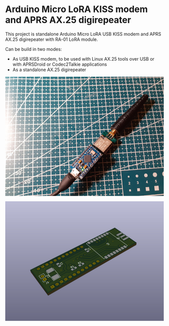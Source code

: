# Arduino Micro LoRA KISS modem and APRS AX.25 digirepeater

This project is standalone Arduino Micro LoRA USB KISS modem and APRS AX.25 digirepeater with RA-01 LoRA module.

Can be build in two modes:
- As USB KISS modem, to be used with Linux AX.25 tools over USB or with APRSDroid or Codec2Talkie applications
- As a standalone AX.25 digirepeater

![Device](extras/images/digirepeater.jpg)

![Board](extras/images/board.jpg)
